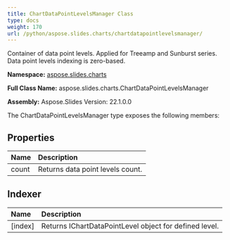 ```yaml
---
title: ChartDataPointLevelsManager Class
type: docs
weight: 170
url: /python/aspose.slides.charts/chartdatapointlevelsmanager/
---
```


Container of data point levels. Applied for Treeamp and Sunburst series.<br/>            Data point levels indexing is zero-based.

**Namespace:** [aspose.slides.charts](/python/aspose.slides.charts/)

**Full Class Name:** aspose.slides.charts.ChartDataPointLevelsManager

**Assembly:**  Aspose.Slides Version: 22.1.0.0

The ChartDataPointLevelsManager type exposes the following members:
## **Properties**
|**Name**|**Description**|
| :- | :- |
|count|Returns data point levels count.|
## **Indexer**
|**Name**|**Description**|
| :- | :- |
|[index]|Returns IChartDataPointLevel object for defined level.|
